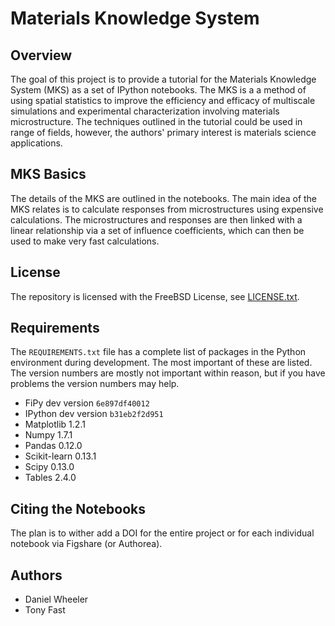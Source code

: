 # Materials Knowledge System

## Overview

The goal of this project is to provide a tutorial for the Materials
Knowledge System (MKS) as a set of IPython notebooks. The MKS is a a
method of using spatial statistics to improve the efficiency and
efficacy of multiscale simulations and experimental characterization
involving materials microstructure. The techniques outlined in the
tutorial could be used in range of fields, however, the authors'
primary interest is materials science applications.


## MKS Basics

The details of the MKS are outlined in the notebooks. The main idea of
the MKS relates is to calculate responses from microstructures using
expensive calculations. The microstructures and responses are then
linked with a linear relationship via a set of influence coefficients,
which can then be used to make very fast calculations.

## License

The repository is licensed with the FreeBSD License, see
[LICENSE.txt](LICENSE.txt).

## Requirements

The `REQUIREMENTS.txt` file has a complete list of packages in the
Python environment during development. The most important of these are
listed. The version numbers are mostly not important within reason,
but if you have problems the version numbers may help.

 * FiPy dev version `6e897df40012`
 * IPython dev version `b31eb2f2d951`
 * Matplotlib 1.2.1
 * Numpy 1.7.1
 * Pandas 0.12.0
 * Scikit-learn 0.13.1
 * Scipy 0.13.0
 * Tables 2.4.0

## Citing the Notebooks

The plan is to wither add a DOI for the entire project or for each
individual notebook via Figshare (or Authorea).

## Authors

 * Daniel Wheeler
 * Tony Fast

<script type="text/javascript" src="http://www.math.union.edu/~dpvc/transfer/mathjax/mathjax-in-github.user.js"></script> 
 
